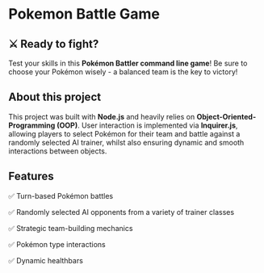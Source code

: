 # Pokemon Battle Game

## ⚔️ Ready to fight?

Test your skills in this **Pokémon Battler command line game**! Be sure to choose your Pokémon wisely - a balanced team is the key to victory!

## About this project

This project was built with **Node.js** and heavily relies on **Object-Oriented-Programming (OOP)**.
User interaction is implemented via **Inquirer.js**, allowing players to select Pokémon for their team and battle against a randomly selected AI trainer, whilst also ensuring dynamic and smooth interactions between objects.

## Features

✅ Turn-based Pokémon battles

✅ Randomly selected AI opponents from a variety of trainer classes

✅ Strategic team-building mechanics

✅ Pokémon type interactions

✅ Dynamic healthbars
